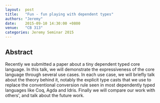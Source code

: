 ```yaml
--- 
layout:  post 
title:   "Fun - fun playing with dependent types"
authors: "Jeremy"
date:    2015-09-10 14:30:00 +0800
venue:   "CB 313"
categories: Jeremy Seminar 2015
--- 
```

## Abstract

Recently we submitted a paper about a tiny dependent typed core
language. In this talk, we will demonstrate the expressiveness of the
core language through several use cases. In each use case, we will
briefly talk about the theory behind it, notably the explicit type
casts that we use to replace the conventional conversion rule seen in
most dependently typed languages like Coq, Agda and Idris. Finally we
will compare our work with others', and talk about the future work.

